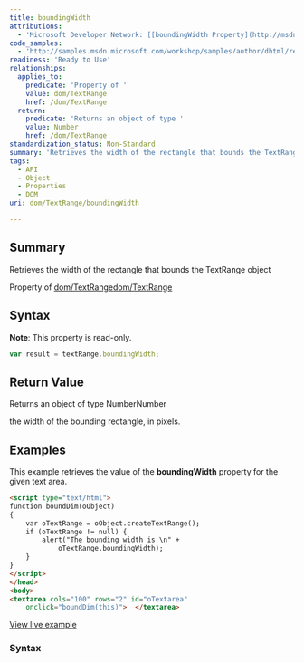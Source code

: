 ```yaml
---
title: boundingWidth
attributions:
  - 'Microsoft Developer Network: [[boundingWidth Property](http://msdn.microsoft.com/en-us/library/ie/ms533541(v=vs.85).aspx) Article]'
code_samples:
  - 'http://samples.msdn.microsoft.com/workshop/samples/author/dhtml/refs/boundingTop.htm'
readiness: 'Ready to Use'
relationships:
  applies_to:
    predicate: 'Property of '
    value: dom/TextRange
    href: /dom/TextRange
  return:
    predicate: 'Returns an object of type '
    value: Number
    href: /dom/TextRange
standardization_status: Non-Standard
summary: 'Retrieves the width of the rectangle that bounds the TextRange object'
tags:
  - API
  - Object
  - Properties
  - DOM
uri: dom/TextRange/boundingWidth

---
```

## <span>Summary</span>

Retrieves the width of the rectangle that bounds the TextRange object

Property of [dom/TextRange](/dom/TextRange)[dom/TextRange](/dom/TextRange)

## <span>Syntax</span>

**Note**: This property is read-only.

``` js
var result = textRange.boundingWidth;
```

## <span>Return Value</span>

Returns an object of type NumberNumber

the width of the bounding rectangle, in pixels.

## <span>Examples</span>

This example retrieves the value of the **boundingWidth** property for the given text area.

``` html
<script type="text/html">
function boundDim(oObject)
{
    var oTextRange = oObject.createTextRange();
    if (oTextRange != null) {
        alert("The bounding width is \n" +
            oTextRange.boundingWidth);
    }
}
</script>
</head>
<body>
<textarea cols="100" rows="2" id="oTextarea"
    onclick="boundDim(this)">  </textarea>
```

[View live example](http://samples.msdn.microsoft.com/workshop/samples/author/dhtml/refs/boundingTop.htm)

### <span>Syntax</span>